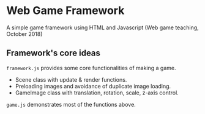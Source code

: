 # Web Game Framework
A simple game framework using HTML and Javascript (Web game teaching, October 2018)

## Framework's core ideas
`framework.js` provides some core functionalities of making a game.
- Scene class with update & render functions.
- Preloading images and avoidance of duplicate image loading.
- GameImage class with translation, rotation, scale, z-axis control.

`game.js` demonstrates most of the functions above.